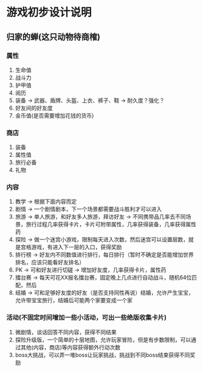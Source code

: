 # 游戏初步设计说明

## 归家的蝉(这只动物待商榷)

### 属性
1. 生命值
1. 战斗力
1. 护甲值
1. 阅历
1. 装备 -> 武器、盾牌、头盔、上衣、裤子、鞋 -> 耐久度？强化？
1. 好友间的好友度
1. 金币值(是否需要增加花钱的货币)

### 商店
1. 装备
1. 属性值
1. 旅行必备
1. 礼物

### 内容
1. 教学 -> 根据下面内容而定
1. 剧情 -> 一个剧情剧本，下一个场景都需要战斗胜利才可以进入
1. 旅游 -> 单人旅游，和好友多人旅游，拜访好友 -> 不同携带品几率去不同场景，旅行过程几率获得卡片，卡片可附带属性，几率获得装备，几率获得属性药
1. 探险 -> 做一个迷宫小游戏，限制每天进入次数，然后迷宫可以设置层数，就是宫格游戏，有进入下一层的入口，获得奖励
1. 排行榜 -> 好友内不同数值进行排行，每日排行（暂时不确定是否能增加世界排名，应该只能看好友排名）
1. PK -> 可和好友进行切磋 -> 增加好友度，几率获得卡片，属性药
1. 擂台赛 -> 每天可花XX报名擂台赛，固定晚上几点进行自动战斗，随机64位匹配，然后
1. 结婚 -> 可和足够好友度的好友（是否支持同性再说）结婚，允许产生宝宝，允许带宝宝旅行，结婚后可能两个家要变成一个家

### 活动(不固定时间增加一些小活动，可出一些绝版收集卡片)
1. 微剧情，谈话回答不同内容，获得不同结果
1. 探险升级版，一个简单的十层地图，允许玩家冒险，但是有步数限制，可以通过其他(内容，商店)等内容获得额外行动次数
1. boss大挑战，可以弄一堆boss让玩家挑战，挑战到不同boss结束获得不同奖励